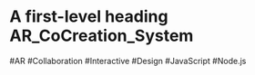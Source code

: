 # A first-level heading AR_CoCreation_System
#AR #Collaboration #Interactive #Design #JavaScript #Node.js


